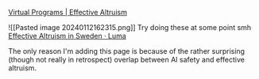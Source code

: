 [Virtual Programs | Effective Altruism](https://www.effectivealtruism.org/virtual-programs)

![[Pasted image 20240112162315.png]]
Try doing these at some point smh
[Effective Altruism in Sweden · Luma](https://lu.ma/easweden)


The only reason I'm adding this page is because of the rather surprising (though not really in retrospect) overlap between AI safety and effective altruism.


